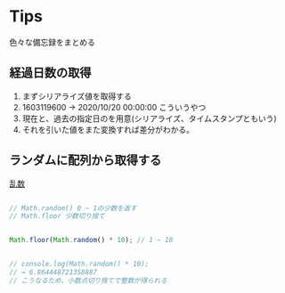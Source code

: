# Tips

色々な備忘録をまとめる

## 経過日数の取得

1. まずシリアライズ値を取得する
2. 1603119600 → 2020/10/20 00:00:00 こういうやつ
3. 現在と、過去の指定日のを用意(シリアライズ、タイムスタンプともいう)
4. それを引いた値をまた変換すれば差分がわかる。

## ランダムに配列から取得する

[乱数](https://programmercollege.jp/column/7169/)

```js

// Math.random() 0 ~ 1の少数を返す
// Math.floor 少数切り捨て


Math.floor(Math.random() * 10); // 1 ~ 10


// console.log(Math.random() * 10);
// → 6.864448721358887
// こうなるため、小数点切り捨てで整数が得られる
```


